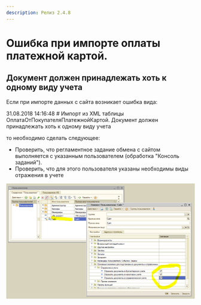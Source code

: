 ```yaml
---
description: Релиз 2.4.8
---
```


# Ошибка при импорте оплаты платежной картой.

## Документ должен принадлежать хоть к одному виду учета

Если при импорте данных с сайта возникает ошибка вида:

31.08.2018 14:16:48 \# Импорт из XML таблицы ОплатаОтПокупателяПлатежнойКартой. Документ должен принадлежать хоть к одному виду учета

то необходимо сделать следующее:

* Проверить, что регламентное задание обмена с сайтом выполняется с указанным пользователем \(обработка "Консоль заданий"\).
* Проверить, что для этого пользователя указаны необходимы виды отражения в учете

![](../.gitbook/assets/image%20%28116%29.png)



